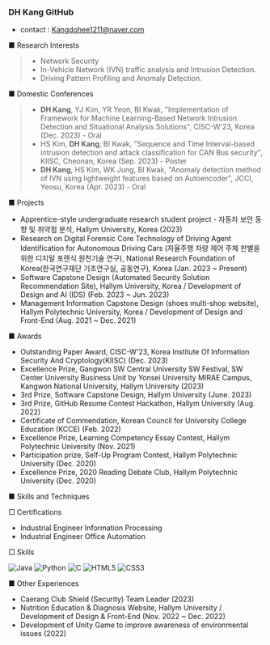 ### DH Kang GitHub
- contact : Kangdohee1211@naver.com
  
■ Research Interests<br>
> - Network Security<br>
> - In-Vehicle Network (IVN) traffic analysis and Intrusion Detection.<br>
> - Driving Pattern Profiling and Anomaly Detection.<br>

■ Domestic Conferences <br>
> - **DH Kang**, YJ Kim, YR Yeon, BI Kwak, "Implementation of Framework for Machine Learning-Based Network Intrusion Detection and Situational Analysis Solutions", CISC-W'23, Korea (Dec. 2023) - Oral<br>
> - HS Kim, **DH Kang**, BI Kwak, "Sequence and Time Interval-based intrusion detection and attack classification for CAN Bus security", KIISC, Cheonan, Korea (Sep. 2023) - Poster<br>
> - **DH Kang**, HS Kim, WK Jung, BI Kwak, "Anomaly detection method of IVN using lightweight features based on Autoencoder", JCCI, Yeosu, Korea (Apr. 2023) - Oral<br>

■ Projects <br>
- Apprentice-style undergraduate research student project - 자동차 보안 동향 및 취약점 분석, Hallym University, Korea (2023)  <br>
- Research on Digital Forensic Core Technology of Driving Agent Identification for Autonomous Driving Cars (자율주행 차량 제어 주체 판별을 위한 디지털 포렌식 원천기술 연구), National Research Foundation of Korea(한국연구재단 기초연구실, 공동연구), Korea (Jan. 2023 ~ Present)  <br>
- Software Capstone Design (Automated Security Solution Recommendation Site), Hallym University, Korea / Development of Design and AI (IDS) (Feb. 2023 ~ Jun. 2023)  <br>
- Management Information Capstone Design (shoes multi-shop website), Hallym Polytechnic University, Korea / Development of Design and Front-End (Aug. 2021 ~ Dec. 2021) <br>

■ Awards <br>
- Outstanding Paper Award, CISC-W'23, Korea Institute Of Information Security And Cryptology(KIISC) (Dec. 2023) <br>
- Excellence Prize, Gangwon SW Central University SW Festival, SW Center University Business Unit by Yonsei University MIRAE Campus, Kangwon National University, Hallym University (2023) <br>
- 3rd Prize, Software Capstone Design, Hallym University (June. 2023) <br>
- 3rd Prize, GitHub Resume Contest Hackathon, Hallym University (Aug. 2022) <br>
- Certificate of Commendation, Korean Council for University College Education (KCCE) (Feb. 2022) <br>
- Excellence Prize, Learning Competency Essay Contest, Hallym Polytechnic University (Nov. 2021) <br>
- Participation prize, Self-Up Program Contest, Hallym Polytechnic University (Dec. 2020) <br>
- Excellence Prize, 2020 Reading Debate Club, Hallym Polytechnic University (Dec. 2020) <br>

■ Skills and Techniques  <br>

□ Certifications<br>
- Industrial Engineer Information Processing<br>
- Industrial Engineer Office Automation<br>

□ Skills<br>

![Java](https://img.shields.io/badge/Java-007396.svg?&style=for-the-badge&logo=Java&logoColor=white)
![Python](https://img.shields.io/badge/Python-3776AB.svg?&style=for-the-badge&logo=Python&logoColor=white)
![C](https://img.shields.io/badge/C-A8B9CC?style=for-the-badge&logo=C&logoColor=white)
![HTML5](https://img.shields.io/badge/HTML5-E34F26.svg?&style=for-the-badge&logo=HTML5&logoColor=white)
![CSS3](https://img.shields.io/badge/CSS3-1572B6.svg?&style=for-the-badge&logo=CSS3&logoColor=white)

■ Other Experiences  <br>
- Caerang Club Shield (Security) Team Leader (2023)
- Nutrition Education & Diagnosis Website, Hallym University / Development of Design & Front-End (Nov. 2022 ~ Dec. 2022) <br>
- Development of Unity Game to improve awareness of environmental issues (2022)
